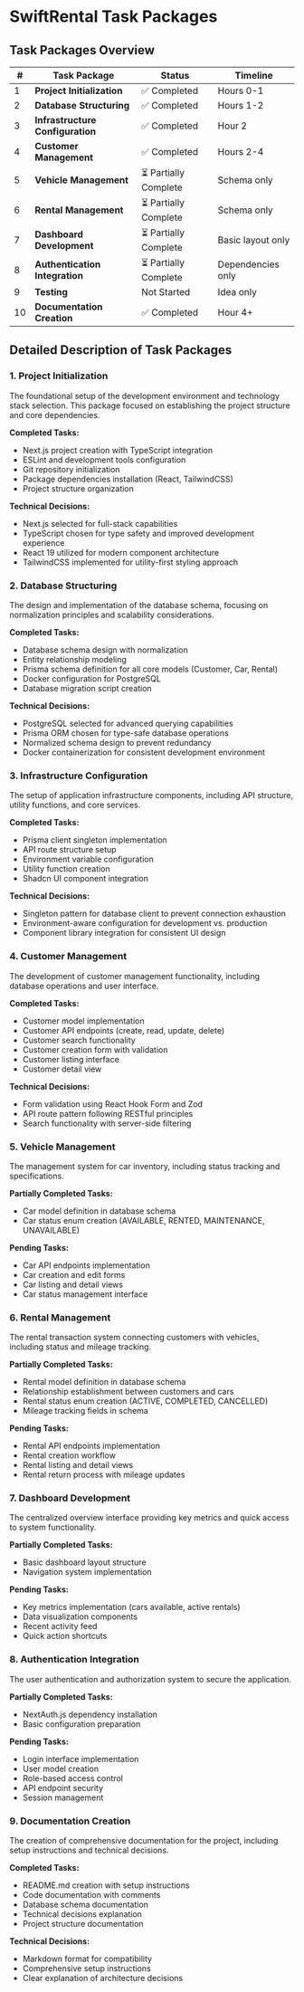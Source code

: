 # SwiftRental Task Packages

## Task Packages Overview

| # | Task Package | Status | Timeline |
|---|------------------------------|--------|----------|
| 1 | **Project Initialization** | ✅ Completed | Hours 0-1 |
| 2 | **Database Structuring** | ✅ Completed | Hours 1-2 |
| 3 | **Infrastructure Configuration** | ✅ Completed | Hour 2 |
| 4 | **Customer Management** | ✅ Completed | Hours 2-4 |
| 5 | **Vehicle Management** | ⏳ Partially Complete | Schema only |
| 6 | **Rental Management** | ⏳ Partially Complete | Schema only |
| 7 | **Dashboard Development** | ⏳ Partially Complete | Basic layout only |
| 8 | **Authentication Integration** | ⏳ Partially Complete | Dependencies only |
| 9 | **Testing** | Not Started | Idea only |
| 10 | **Documentation Creation** | ✅ Completed | Hour 4+ |

## Detailed Description of Task Packages

### 1. Project Initialization
The foundational setup of the development environment and technology stack selection. This package focused on establishing the project structure and core dependencies.

**Completed Tasks:**
- Next.js project creation with TypeScript integration
- ESLint and development tools configuration
- Git repository initialization
- Package dependencies installation (React, TailwindCSS)
- Project structure organization

**Technical Decisions:**
- Next.js selected for full-stack capabilities
- TypeScript chosen for type safety and improved development experience
- React 19 utilized for modern component architecture
- TailwindCSS implemented for utility-first styling approach

### 2. Database Structuring
The design and implementation of the database schema, focusing on normalization principles and scalability considerations.

**Completed Tasks:**
- Database schema design with normalization
- Entity relationship modeling
- Prisma schema definition for all core models (Customer, Car, Rental)
- Docker configuration for PostgreSQL
- Database migration script creation

**Technical Decisions:**
- PostgreSQL selected for advanced querying capabilities
- Prisma ORM chosen for type-safe database operations
- Normalized schema design to prevent redundancy
- Docker containerization for consistent development environment

### 3. Infrastructure Configuration
The setup of application infrastructure components, including API structure, utility functions, and core services.

**Completed Tasks:**
- Prisma client singleton implementation
- API route structure setup
- Environment variable configuration
- Utility function creation
- Shadcn UI component integration

**Technical Decisions:**
- Singleton pattern for database client to prevent connection exhaustion
- Environment-aware configuration for development vs. production
- Component library integration for consistent UI design

### 4. Customer Management
The development of customer management functionality, including database operations and user interface.

**Completed Tasks:**
- Customer model implementation
- Customer API endpoints (create, read, update, delete)
- Customer search functionality
- Customer creation form with validation
- Customer listing interface
- Customer detail view

**Technical Decisions:**
- Form validation using React Hook Form and Zod
- API route pattern following RESTful principles
- Search functionality with server-side filtering

### 5. Vehicle Management
The management system for car inventory, including status tracking and specifications.

**Partially Completed Tasks:**
- Car model definition in database schema
- Car status enum creation (AVAILABLE, RENTED, MAINTENANCE, UNAVAILABLE)

**Pending Tasks:**
- Car API endpoints implementation
- Car creation and edit forms
- Car listing and detail views
- Car status management interface

### 6. Rental Management
The rental transaction system connecting customers with vehicles, including status and mileage tracking.

**Partially Completed Tasks:**
- Rental model definition in database schema
- Relationship establishment between customers and cars
- Rental status enum creation (ACTIVE, COMPLETED, CANCELLED)
- Mileage tracking fields in schema

**Pending Tasks:**
- Rental API endpoints implementation
- Rental creation workflow
- Rental listing and detail views
- Rental return process with mileage updates

### 7. Dashboard Development
The centralized overview interface providing key metrics and quick access to system functionality.

**Partially Completed Tasks:**
- Basic dashboard layout structure
- Navigation system implementation

**Pending Tasks:**
- Key metrics implementation (cars available, active rentals)
- Data visualization components
- Recent activity feed
- Quick action shortcuts

### 8. Authentication Integration
The user authentication and authorization system to secure the application.

**Partially Completed Tasks:**
- NextAuth.js dependency installation
- Basic configuration preparation

**Pending Tasks:**
- Login interface implementation
- User model creation
- Role-based access control
- API endpoint security
- Session management

### 9. Documentation Creation
The creation of comprehensive documentation for the project, including setup instructions and technical decisions.

**Completed Tasks:**
- README.md creation with setup instructions
- Code documentation with comments
- Database schema documentation
- Technical decisions explanation
- Project structure documentation

**Technical Decisions:**
- Markdown format for compatibility
- Comprehensive setup instructions
- Clear explanation of architecture decisions